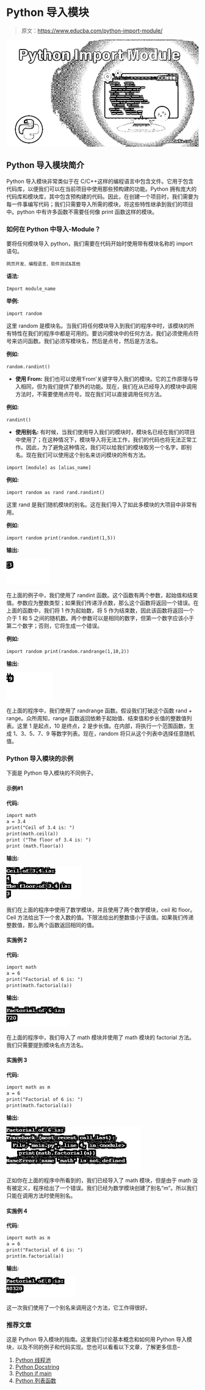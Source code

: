 # Python 导入模块

> 原文：<https://www.educba.com/python-import-module/>

![Python-Import-Module](img/9220762ab9e2cd50ba7c7446e7dbd062.png)



## Python 导入模块简介

Python 导入模块非常类似于在 C/C++这样的编程语言中包含文件。它用于包含代码库，以便我们可以在当前项目中使用那些预构建的功能。Python 拥有庞大的代码库和模块库，其中包含预构建的代码。因此，在创建一个项目时，我们需要为每一件事编写代码；我们只需要导入所需的模块，将这些特性继承到我们的项目中。python 中有许多函数不需要任何像 print 函数这样的模块。

### 如何在 Python 中导入-Module？

要将任何模块导入 python，我们需要在代码开始时使用带有模块名称的 import 语句。

<small>网页开发、编程语言、软件测试&其他</small>

****语法:****

`Import module_name`

**举例:**

`import random`

这里 random 是模块名。当我们将任何模块导入到我们的程序中时，该模块的所有特性在我们的程序中都是可用的。要访问模块中的任何方法，我们必须使用点符号来访问函数。我们必须写模块名，然后是点号，然后是方法名。

****例如:****

`random.randint()`

*   ****使用 From:**** 我们也可以使用‘From’关键字导入我们的模块。它的工作原理与导入相同，但为我们提供了额外的功能。现在，我们在从已经导入的模块中调用方法时，不需要使用点符号。现在我们可以直接调用任何方法。

****例如:****

`randint()`

*   ****使用别名:**** 有时候，当我们使用导入我们的模块时，模块名已经在我们的项目中使用了；在这种情况下，模块导入将无法工作，我们的代码也将无法正常工作。因此，为了避免这种情况，我们可以给我们的模块取另一个名字，即别名。现在我们可以使用这个别名来访问模块的所有方法。

`import [module] as [alias_name]`

****例如:****

`import random as rand
rand.randint()`

这里 rand 是我们随机模块的别名。这在我们导入了如此多模块的大项目中非常有用。

****例如:****

`import random
print(random.randint(1,5))`

****输出:****

![Python Import Module 1](img/59f524a277d72f485760e7efe1c6ee10.png)



在上面的例子中，我们使用了 randint 函数。这个函数有两个参数，起始值和结束值。参数应为整数类型；如果我们传递浮点数，那么这个函数将返回一个错误。在上面的函数中，我们将 1 作为起始数，将 5 作为结束数，因此该函数将返回一个介于 1 和 5 之间的随机数。两个参数可以是相同的数字，但第一个数字应该小于第二个数字；否则，它将生成一个错误。

****例如:****

`import random
print(random.randrange(1,10,2))`

****输出:****

![Python Import Module 2](img/c115a718ced8f8b734099a138cf6f3c4.png)



在上面的程序中，我们使用了 randrange 函数。假设我们打破这个函数 rand + range。众所周知，range 函数返回依赖于起始值、结束值和步长值的整数值列表。这里 1 是起点，10 是终点，2 是步长值。在内部，将执行一个范围函数，生成 1、3、5、7、9 等数字列表。现在，random 将只从这个列表中选择任意随机值。

### Python 导入模块的示例

下面是 Python 导入模块的不同例子。

#### 示例#1

**代码:**

```
import math
a = 3.4
print("Ceil of 3.4 is: ")
print(math.ceil(a))
print ("The floor of 3.4 is: ")
print (math.floor(a)) 
```

**输出:**

![math.floor](img/98eb3205d56e7c525ed759315fdba6b7.png)



我们在上面的程序中使用了数学模块，并且使用了两个数学模块，ceil 和 floor。Ceil 方法给出下一个舍入数的值。下限法给出的整数值小于该值。如果我们传递整数值，那么两个函数返回相同的值。

#### 实施例 2

**代码:**

```
import math
a = 6
print("Factorial of 6 is: ")
print(math.factorial(a)) 
```

**输出:**

![Python Import Module 1-4](img/b2d6b7566f49869fef081501bd5597e5.png)



在上面的程序中，我们导入了 math 模块并使用了 math 模块的 factorial 方法。我们只需要提到模块名点方法名。

#### 实施例 3

**代码:**

```
import math as m
a = 6
print("Factorial of 6 is: ")
print(math.factorial(a)) 
```

**输出:**

![Python Import Module 1-5](img/3aa54f660c4bb937e8c8a3c9938f43f6.png)



正如你在上面的程序中所看到的，我们已经导入了 math 模块，但是由于 math 没有被定义，程序给出了一个错误。我们已经为数学模块创建了别名“m”。所以我们只能在调用方法时使用别名。

#### 实施例 4

**代码:**

```
import math as m
a = 6
print("Factorial of 6 is: ")
print(m.factorial(a)) 
```

****输出:****

![Factorial](img/925b3253bcff19c7932b1d29c4252f94.png)



这一次我们使用了一个别名来调用这个方法，它工作得很好。

### 推荐文章

这是 Python 导入模块的指南。这里我们讨论基本概念和如何用 Python 导入模块，以及不同的例子和代码实现。您也可以看看以下文章，了解更多信息–

1.  [Python 线程池](https://www.educba.com/python-threadpool/)
2.  [Python Docstring](https://www.educba.com/python-docstring/)
3.  [Python if main](https://www.educba.com/python-if-main/)
4.  [Python 列表函数](https://www.educba.com/python-list-functions/)





